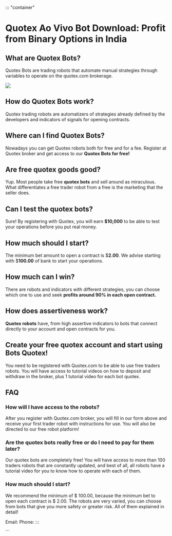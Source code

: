 ::: \"container\"
# Quotex Ao Vivo Bot Download: Profit from Binary Options in India

## What are Quotex Bots?

Quotex Bots are trading robots that automate manual strategies through
variables to operate on the quotex.com brokerage.

[![](https://static.quotex.io/files/5_en/300_250.jpg)](https://traff.sbs/brokerqxsignupf)

## How do Quotex Bots work?

Quotex trading robots are automatizers of strategies already defined by
the developers and indicators of signals for opening contracts.

## Where can I find Quotex Bots?

Nowadays you can get Quotex robots both for free and for a fee. Register
at Quotex broker and get access to our **Quotex Bots for free!**

## Are free quotex goods good?

Yup. Most people take free **quotex bots** and sell around as
miraculous. What differentiates a free trader robot from a free is the
marketing that the seller does.

## Can I test the quotex bots?

Sure! By registering with Quotex, you will earn **\$10,000** to be able
to test your operations before you put real money.

## How much should I start?

The minimum bet amount to open a contract is \$**2.00**. We advise
starting with \$**100.00** of bank to start your operations.

## How much can I win?

There are robots and indicators with different strategies, you can
choose which one to use and seek **profits around 90% in each open
contract.**

## How does assertiveness work?

**Quotex robots** have, from high assertive indicators to bots that
connect directly to your account and open contracts for you.

## Create your free quotex account and start using **Bots Quotex!**

You need to be registered with Quotex.com to be able to use free traders
robots. You will have access to tutorial videos on how to deposit and
withdraw in the broker, plus 1 tutorial video for each bot quotex.

## FAQ

### How will I have access to the robots?

After you register with Quotex.com broker, you will fill in our form
above and receive your first trader robot with instructions for use. You
will also be directed to our free robot platform!

### Are the quotex bots really free or do I need to pay for them later?

Our quotex bots are completely free! You will have access to more than
100 traders robots that are constantly updated, and best of all, all
robots have a tutorial video for you to know how to operate with each of
them.

### How much should I start?

We recommend the minimum of \$ 100.00, because the minimum bet to open
each contract is \$ 2.00. The robots are very varied, you can choose
from bots that give you more safety or greater risk. All of them
explained in detail!

Email: Phone:
:::

\`\`\`

